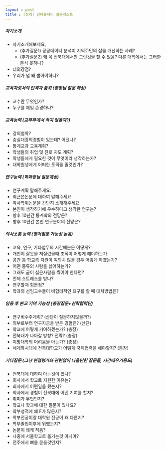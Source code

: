 ```yaml
---
layout : post 
title : (정리) 인터뷰대비 질문리스트
---
```


##### 자기소개
- 자기소개해보세요, 
	- (추가질문1) 공공데이터 분석이 지역주민의 삶을 개선하는 사례?
	- (추가질문2) 왜 꼭 전북대에서만 그런것을 할 수 있음? 다른 대학에서는 그러한 분석 못하나? 
- 너의강점? 
- 우리가 널 왜 뽑아야하나? 

##### 교육자로서의 인격과 품위 (총장님 질문 예상)

- 교수란 무엇인가? 
- 누구를 제일 존경하나?

##### 교육능력 (교무무에서 하지 않을까?)

- 강의철학? 
- 숭실대강의경험이 있는데? 어땠나? 
- 통계교과 교육계획? 
- 학생들의 취업 및 진로 지도 계획? 
- 학생들에게 필요한 것이 무엇이라 생각하는가? 
- 대학원생에게 어떠한 토픽을 줄것인가? 

##### 연구능력 (학과장님 질문예상)

- 연구계획 말해주세요. 
- 최근쓴논문에 대하여 말해주세요. 
- 박사학위논문을 간단히 소개해주세요. 
- 본인이 생각하기에 우수하다고 생각한 연구는? 
- 향후 10년간 통계학의 전망은? 
- 향후 10년간 본인 연구분야의 전망은? 


##### 의사소통 능력 (영어질문 가능성 높음)

- 교육, 연구, 기타업무의 시간배분은 어떻게? 
- 개인이 잘못을 저질렀을때 조직이 어떻게 해야하는가
- 공간 등 학교측 지원이 여의치 않을 경우 어떻게 하겠는가?
- 어떤 종류의 사람을 싫어하는가?
- 그래도 굳이 싫은사람을 찍어야 한다면? 
- 언제 스트레스를 받나?
- 연구할때 힘든점? 
- 학과의 선임교수들이 비합리적인 요구를 할 때 대처방법은? 

##### 임용 후 본교 기여 가능성 (총장질문+산학협력단)

- 연구비수주계획? (산단이 질문하지않을까?)
- 외부로부터 연구자금을 받은 경험은? (산단)
- 학교에 어떻게 기여하겠는가? (총장)
- 전북대가 나아갈 방향? 전략? (총장)
- 지방대학의 어려움을 아는가? (총장)
- 세계화시대에 전북대학교가 어떻게 국제협력을 해야할지? (총장)

##### 기타질문 (그냥 면접평가와 관련없이 나올만한 질문들, 시간때우기용도)

- 전북대에 대하여 아는것이 있나? 
- 회사에서 학교로 지원한 이유는? 
- 회사에서 어떤일을 했는지?
- 회사에서 경험이 전북대에 어떤 기여를 할지?  
- 취미가 무엇인지? 
- 학교나 학과에 대한 질문이 있나요?
- 학부성적에 왜 F가 많은지? 
- 학부전공이랑 대학원 전공이 왜 다른지? 
- 학부졸업이후에 뭐했는지? 
- 논문이 왜케 적음?
- 나중에 서울학교로 옮기는것 아니야? 
- 전주에서 뼈를 묻을것인지?